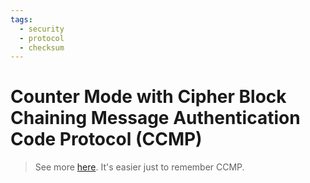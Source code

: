```yaml
---
tags:
  - security
  - protocol
  - checksum
---
```

# Counter Mode with Cipher Block Chaining Message Authentication Code Protocol (CCMP)

>See more [here](https://en.wikipedia.org/wiki/CCMP_(cryptography)).
>It's easier just to remember CCMP.
